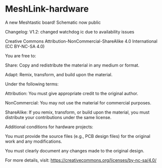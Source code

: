 # MeshLink-hardware
A new Meshtastic board! Schematic now public

Changelog:
V1.2: changed watchdog ic due to availability issues


Creative Commons Attribution-NonCommercial-ShareAlike 4.0 International (CC BY-NC-SA 4.0)

You are free to:

  Share: Copy and redistribute the material in any medium or format.

  Adapt: Remix, transform, and build upon the material.

Under the following terms:

  Attribution: You must give appropriate credit to the original author.

  NonCommercial: You may not use the material for commercial purposes.

  ShareAlike: If you remix, transform, or build upon the material, you must distribute your contributions under the same license.

Additional conditions for hardware projects:

  You must provide the source files (e.g., PCB design files) for the original work and any modifications.

  You must clearly document any changes made to the original design.

For more details, visit: https://creativecommons.org/licenses/by-nc-sa/4.0/

